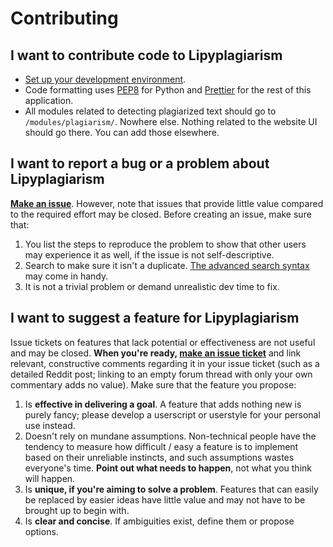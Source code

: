 # Contributing

## I want to contribute code to Lipyplagiarism

- [Set up your development environment](https://flask.palletsprojects.com/en/2.0.x/installation/).
- Code formatting uses [PEP8](https://www.python.org/dev/peps/pep-0008/) for Python and [Prettier](https://prettier.io) for the rest of this application.
- All modules related to detecting plagiarized text should go to `/modules/plagiarism/`. Nowhere else. Nothing related to the website UI should go there. You can add those elsewhere.

## I want to report a bug or a problem about Lipyplagiarism

[**Make an issue**](https://github.com/BurraAbhishek/lipyplagiarism/issues/new?assignees=&labels=&template=bug_report.md&title=). 
However, note that issues that provide little value compared to the required effort may be closed. Before creating an issue, make sure that:

1. You list the steps to reproduce the problem to show that other users may experience it as well, if the issue is not self-descriptive.
2. Search to make sure it isn't a duplicate. [The advanced search syntax](https://help.github.com/articles/searching-issues/) may come in handy.
3. It is not a trivial problem or demand unrealistic dev time to fix.

## I want to suggest a feature for Lipyplagiarism

Issue tickets on features that lack potential or effectiveness are not useful and may be closed. 
**When you're ready, [make an issue ticket](https://github.com/BurraAbhishek/lipyplagiarism/issues/new?assignees=&labels=&template=feature_request.md&title=)** 
and link relevant, constructive comments regarding it in your issue ticket (such as a detailed Reddit post; linking to an empty forum thread with only your own commentary adds no value). Make sure that the feature you propose:

1. Is **effective in delivering a goal**. A feature that adds nothing new is purely fancy; please develop a userscript or userstyle for your personal use instead.
2. Doesn't rely on mundane assumptions. Non-technical people have the tendency to measure how difficult / easy a feature is to implement based on their unreliable instincts, and such assumptions wastes everyone's time. **Point out what needs to happen**, not what you think will happen.
3. Is **unique, if you're aiming to solve a problem**. Features that can easily be replaced by easier ideas have little value and may not have to be brought up to begin with.
4. Is **clear and concise**. If ambiguities exist, define them or propose options.
